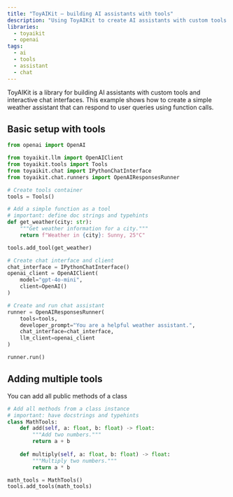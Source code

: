 ```yaml
---
title: "ToyAIKit — building AI assistants with tools"
description: "Using ToyAIKit to create AI assistants with custom tools and interactive chat interfaces."
libraries:
  - toyaikit
  - openai
tags:
  - ai
  - tools
  - assistant
  - chat
---
```


ToyAIKit is a library for building AI assistants with custom tools and interactive chat interfaces. This example shows how to create a simple weather assistant that can respond to user queries using function calls.

## Basic setup with tools

```python
from openai import OpenAI

from toyaikit.llm import OpenAIClient
from toyaikit.tools import Tools
from toyaikit.chat import IPythonChatInterface
from toyaikit.chat.runners import OpenAIResponsesRunner

# Create tools container
tools = Tools()

# Add a simple function as a tool
# important: define doc strings and typehints
def get_weather(city: str):
    """Get weather information for a city."""
    return f"Weather in {city}: Sunny, 25°C"

tools.add_tool(get_weather)

# Create chat interface and client
chat_interface = IPythonChatInterface()
openai_client = OpenAIClient(
    model="gpt-4o-mini",
    client=OpenAI()
)

# Create and run chat assistant
runner = OpenAIResponsesRunner(
    tools=tools,
    developer_prompt="You are a helpful weather assistant.",
    chat_interface=chat_interface,
    llm_client=openai_client
)

runner.run()
```

## Adding multiple tools

You can add all public methods of a class

```python
# Add all methods from a class instance
# important: have docstrings and typehints
class MathTools:
    def add(self, a: float, b: float) -> float:
        """Add two numbers."""
        return a + b
    
    def multiply(self, a: float, b: float) -> float:
        """Multiply two numbers."""
        return a * b

math_tools = MathTools()
tools.add_tools(math_tools)
```
